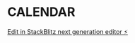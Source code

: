 # CALENDAR

[Edit in StackBlitz next generation editor ⚡️](https://stackblitz.com/~/github.com/aminethecode/CALENDAR)